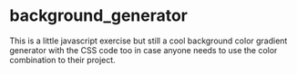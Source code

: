 # background_generator

This is a little javascript exercise but still a cool background color gradient generator with the CSS code too in case anyone needs to use the color combination to their project.
